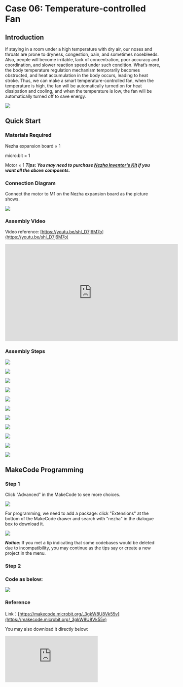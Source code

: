 ﻿# Case 06: Temperature-controlled Fan

## Introduction

If staying in a room under a high temperature with dry air, our noses and throats are prone to dryness, congestion, pain, and sometimes nosebleeds. Also, people will become irritable, lack of concentration, poor accuracy and coordination, and slower reaction speed under such condition. What’s more, the body temperature regulation mechanism temporarily becomes obstructed, and heat accumulation in the body occurs, leading to heat stroke. Thus, we can make a smart temperature-controlled fan, when the temperature is high, the fan will be automatically turned on for heat dissipation and cooling, and when the temperature is low, the fan will be automatically turned off to save energy.

![](https://wiki-media-ef.oss-cn-hongkong.aliyuncs.com//images/case_06_01.png)

## Quick Start


### Materials Required

Nezha expansion board × 1

micro:bit × 1

Motor × 1
***Tips: You may need to purchase [Nezha Inventor's Kit](https://www.elecfreaks.com/nezha-inventor-s-kit-for-micro-bit-without-micro-bit-board.html) if you want all the above compoents.***

### Connection Diagram

Connect the motor to M1 on the Nezha expansion board as the picture shows.


![](https://wiki-media-ef.oss-cn-hongkong.aliyuncs.com//images/case_06_03.png)

### Assembly Video


Video reference: [https://youtu.be/shI_D7j6M7o](https://youtu.be/shI_D7j6M7o)


<iframe width="560" height="315" src="https://www.youtube.com/embed/shI_D7j6M7o" frameborder="0" allow="accelerometer; autoplay; clipboard-write; encrypted-media; gyroscope; picture-in-picture" allowfullscreen></iframe>


### Assembly Steps

![](https://wiki-media-ef.oss-cn-hongkong.aliyuncs.com//images/case_step_06_01.png)

![](https://wiki-media-ef.oss-cn-hongkong.aliyuncs.com//images/case_step_06_02.png)

![](https://wiki-media-ef.oss-cn-hongkong.aliyuncs.com//images/case_step_06_03.png)

![](https://wiki-media-ef.oss-cn-hongkong.aliyuncs.com//images/case_step_06_04.png)

![](https://wiki-media-ef.oss-cn-hongkong.aliyuncs.com//images/case_step_06_05.png)

![](https://wiki-media-ef.oss-cn-hongkong.aliyuncs.com//images/case_step_06_06.png)

![](https://wiki-media-ef.oss-cn-hongkong.aliyuncs.com//images/case_step_06_07.png)

![](https://wiki-media-ef.oss-cn-hongkong.aliyuncs.com//images/case_step_06_08.png)

![](https://wiki-media-ef.oss-cn-hongkong.aliyuncs.com//images/case_step_06_09.png)

![](https://wiki-media-ef.oss-cn-hongkong.aliyuncs.com//images/case_step_06_10.png)

![](https://wiki-media-ef.oss-cn-hongkong.aliyuncs.com//images/case_step_06_11.png)



## MakeCode Programming


### Step 1

Click "Advanced" in the MakeCode to see more choices.

![](https://wiki-media-ef.oss-cn-hongkong.aliyuncs.com//images/case_01_10.png)

For programming, we need to add a package: click "Extensions" at the bottom of the MakeCode drawer and search with "nezha" in the dialogue box to download it.

![](https://wiki-media-ef.oss-cn-hongkong.aliyuncs.com//images/case_03_09.png)

***Notice:*** If you met a tip indicating that some codebases would be deleted due to incompatibility, you may continue as the tips say or create a new project in the menu.

### Step 2

### Code as below:

![](https://wiki-media-ef.oss-cn-hongkong.aliyuncs.com//images/case_06_10.png)


### Reference
Link：[https://makecode.microbit.org/_3gkW8U8Vk55v](https://makecode.microbit.org/_3gkW8U8Vk55v)

You may also download it directly below:

<div
    style={{
        position: 'relative',
        paddingBottom: '60%',
        overflow: 'hidden',
    }}
>
    <iframe
        src="https://makecode.microbit.org/_3gkW8U8Vk55v"
        frameborder="0"
        sandbox="allow-popups allow-forms allow-scripts allow-same-origin"
        style={{
            position: 'absolute',
            width: '100%',
            height: '100%',
        }}
    />
</div>


### Result
The fan turns on/off automatically according to the temperature.

![](https://wiki-media-ef.oss-cn-hongkong.aliyuncs.com//images/case-gif-06.gif)
